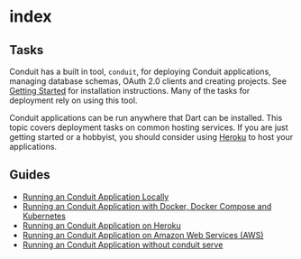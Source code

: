 # index

## Tasks

Conduit has a built in tool, `conduit`, for deploying Conduit applications, managing database schemas, OAuth 2.0 clients and creating projects. See [Getting Started](https://github.com/noojee/conduit/tree/3f4c01be85b7ff135772166173524e76a5f80c32/conduit/doc/source/source/docs/deploy/getting_started.html) for installation instructions. Many of the tasks for deployment rely on using this tool.

Conduit applications can be run anywhere that Dart can be installed. This topic covers deployment tasks on common hosting services. If you are just getting started or a hobbyist, you should consider using [Heroku](http://heroku.com) to host your applications.

## Guides

* [Running an Conduit Application Locally](deploy_local.md)
* [Running an Conduit Application with Docker, Docker Compose and Kubernetes](deploy_docker.md)
* [Running an Conduit Application on Heroku](deploy_heroku.md)
* [Running an Conduit Application on Amazon Web Services \(AWS\)](deploy_aws.md)
* [Running an Conduit Application without conduit serve](script.md)

